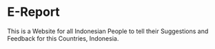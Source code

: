 # E-Report
This is a Website for all Indonesian People to tell their Suggestions and Feedback for this Countries, Indonesia.